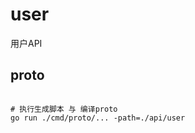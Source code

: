 # user

用户API

## proto

```shell

# 执行生成脚本 与 编译proto
go run ./cmd/proto/... -path=./api/user
    
```
